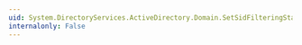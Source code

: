 ```yaml
---
uid: System.DirectoryServices.ActiveDirectory.Domain.SetSidFilteringStatus(System.String,System.Boolean)
internalonly: False
---
```

